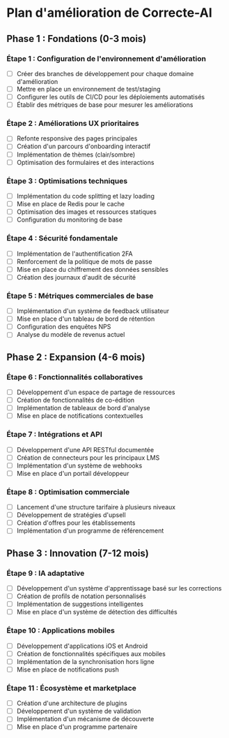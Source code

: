 # Plan d'amélioration de Correcte-AI

## Phase 1 : Fondations (0-3 mois)

### Étape 1 : Configuration de l'environnement d'amélioration
- [ ] Créer des branches de développement pour chaque domaine d'amélioration
- [ ] Mettre en place un environnement de test/staging
- [ ] Configurer les outils de CI/CD pour les déploiements automatisés
- [ ] Établir des métriques de base pour mesurer les améliorations

### Étape 2 : Améliorations UX prioritaires
- [ ] Refonte responsive des pages principales
- [ ] Création d'un parcours d'onboarding interactif
- [ ] Implémentation de thèmes (clair/sombre)
- [ ] Optimisation des formulaires et des interactions

### Étape 3 : Optimisations techniques
- [ ] Implémentation du code splitting et lazy loading
- [ ] Mise en place de Redis pour le cache
- [ ] Optimisation des images et ressources statiques
- [ ] Configuration du monitoring de base

### Étape 4 : Sécurité fondamentale
- [ ] Implémentation de l'authentification 2FA
- [ ] Renforcement de la politique de mots de passe
- [ ] Mise en place du chiffrement des données sensibles
- [ ] Création des journaux d'audit de sécurité

### Étape 5 : Métriques commerciales de base
- [ ] Implémentation d'un système de feedback utilisateur
- [ ] Mise en place d'un tableau de bord de rétention
- [ ] Configuration des enquêtes NPS
- [ ] Analyse du modèle de revenus actuel

## Phase 2 : Expansion (4-6 mois)

### Étape 6 : Fonctionnalités collaboratives
- [ ] Développement d'un espace de partage de ressources
- [ ] Création de fonctionnalités de co-édition
- [ ] Implémentation de tableaux de bord d'analyse
- [ ] Mise en place de notifications contextuelles

### Étape 7 : Intégrations et API
- [ ] Développement d'une API RESTful documentée
- [ ] Création de connecteurs pour les principaux LMS
- [ ] Implémentation d'un système de webhooks
- [ ] Mise en place d'un portail développeur

### Étape 8 : Optimisation commerciale
- [ ] Lancement d'une structure tarifaire à plusieurs niveaux
- [ ] Développement de stratégies d'upsell
- [ ] Création d'offres pour les établissements
- [ ] Implémentation d'un programme de référencement

## Phase 3 : Innovation (7-12 mois)

### Étape 9 : IA adaptative
- [ ] Développement d'un système d'apprentissage basé sur les corrections
- [ ] Création de profils de notation personnalisés
- [ ] Implémentation de suggestions intelligentes
- [ ] Mise en place d'un système de détection des difficultés

### Étape 10 : Applications mobiles
- [ ] Développement d'applications iOS et Android
- [ ] Création de fonctionnalités spécifiques aux mobiles
- [ ] Implémentation de la synchronisation hors ligne
- [ ] Mise en place de notifications push

### Étape 11 : Écosystème et marketplace
- [ ] Création d'une architecture de plugins
- [ ] Développement d'un système de validation
- [ ] Implémentation d'un mécanisme de découverte
- [ ] Mise en place d'un programme partenaire
